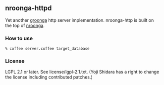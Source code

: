 ## nroonga-httpd

Yet another [groonga](http://groonga.org) http server implementation.
nroonga-http is built on the top of [nroonga](http://nroonga.github.com).

### How to use

    % coffee server.coffee target_database

### License

LGPL 2.1 or later. See license/lgpl-2.1.txt.
(Yoji Shidara has a right to change the license including contributed patches.)
